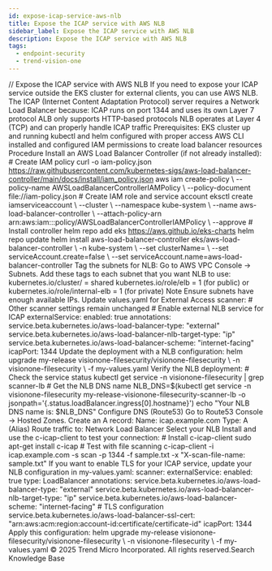 ```yaml
---
id: expose-icap-service-aws-nlb
title: Expose the ICAP service with AWS NLB
sidebar_label: Expose the ICAP service with AWS NLB
description: Expose the ICAP service with AWS NLB
tags:
  - endpoint-security
  - trend-vision-one
---
```


/*<![CDATA[*/ $('#title').html($('meta[name=map-description]').attr('content')); /*]]>*/ Expose the ICAP service with AWS NLB If you need to expose your ICAP service outside the EKS cluster for external clients, you can use AWS NLB. The ICAP (Internet Content Adaptation Protocol) server requires a Network Load Balancer because: ICAP runs on port 1344 and uses its own Layer 7 protocol ALB only supports HTTP-based protocols NLB operates at Layer 4 (TCP) and can properly handle ICAP traffic Prerequisites: EKS cluster up and running kubectl and helm configured with proper access AWS CLI installed and configured IAM permissions to create load balancer resources Procedure Install an AWS Load Balancer Controller (if not already installed): # Create IAM policy curl -o iam-policy.json https://raw.githubusercontent.com/kubernetes-sigs/aws-load-balancer-controller/main/docs/install/iam_policy.json aws iam create-policy \ --policy-name AWSLoadBalancerControllerIAMPolicy \ --policy-document file://iam-policy.json # Create IAM role and service account eksctl create iamserviceaccount \ --cluster <your-cluster-name> \ --namespace kube-system \ --name aws-load-balancer-controller \ --attach-policy-arn arn:aws:iam::<your-account-id>:policy/AWSLoadBalancerControllerIAMPolicy \ --approve # Install controller helm repo add eks https://aws.github.io/eks-charts helm repo update helm install aws-load-balancer-controller eks/aws-load-balancer-controller \ -n kube-system \ --set clusterName=<your-cluster-name> \ --set serviceAccount.create=false \ --set serviceAccount.name=aws-load-balancer-controller Tag the subnets for NLB: Go to AWS VPC Console → Subnets. Add these tags to each subnet that you want NLB to use: kubernetes.io/cluster/<your-cluster-name> = shared kubernetes.io/role/elb = 1 (for public) or kubernetes.io/role/internal-elb = 1 (for private) Note Ensure subnets have enough available IPs. Update values.yaml for External Access scanner: # Other scanner settings remain unchanged # Enable external NLB service for ICAP externalService: enabled: true annotations: service.beta.kubernetes.io/aws-load-balancer-type: "external" service.beta.kubernetes.io/aws-load-balancer-nlb-target-type: "ip" service.beta.kubernetes.io/aws-load-balancer-scheme: "internet-facing" icapPort: 1344 Update the deployment with a NLB configuration: helm upgrade my-release visionone-filesecurity/visionone-filesecurity \ -n visionone-filesecurity \ -f my-values.yaml Verify the NLB deployment: # Check the service status kubectl get service -n visionone-filesecurity | grep scanner-lb # Get the NLB DNS name NLB_DNS=$(kubectl get service -n visionone-filesecurity my-release-visionone-filesecurity-scanner-lb -o jsonpath='{.status.loadBalancer.ingress[0].hostname}') echo "Your NLB DNS name is: $NLB_DNS" Configure DNS (Route53) Go to Route53 Console → Hosted Zones. Create an A record: Name: icap.example.com Type: A (Alias) Route traffic to: Network Load Balancer Select your NLB Install and use the c-icap-client to test your connection: # Install c-icap-client sudo apt-get install c-icap # Test with file scanning c-icap-client -i icap.example.com -s scan -p 1344 -f sample.txt -x "X-scan-file-name: sample.txt" If you want to enable TLS for your ICAP service, update your NLB configuration in my-values.yaml: scanner: externalService: enabled: true type: LoadBalancer annotations: service.beta.kubernetes.io/aws-load-balancer-type: "external" service.beta.kubernetes.io/aws-load-balancer-nlb-target-type: "ip" service.beta.kubernetes.io/aws-load-balancer-scheme: "internet-facing" # TLS configuration service.beta.kubernetes.io/aws-load-balancer-ssl-cert: "arn:aws:acm:region:account-id:certificate/certificate-id" icapPort: 1344 Apply this configuration: helm upgrade my-release visionone-filesecurity/visionone-filesecurity \ -n visionone-filesecurity \ -f my-values.yaml © 2025 Trend Micro Incorporated. All rights reserved.Search Knowledge Base